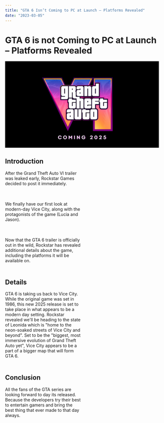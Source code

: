 ```yaml
---
title: "GTA 6 Isn’t Coming to PC at Launch – Platforms Revealed"
date: "2023-03-05"
---
```


# GTA 6 is not Coming to PC at Launch – Platforms Revealed

<img src="/static/images/GTA-6.jpg" alt="News Image" />

## Introduction

After the Grand Theft Auto VI trailer was leaked early, Rockstar Games decided to post it immediately.

We finally have our first look at modern-day Vice City, along with the protagonists of the game (Lucia and Jason).

Now that the GTA 6 trailer is officially out in the wild, Rockstar has revealed additional details about the game, including the platforms it will be available on.

## Details

GTA 6 is taking us back to Vice City. While the original game was set in 1986, this new 2025 release is set to take place in what appears to be a modern day setting. Rockstar revealed we'll be heading to the state of Leonida which is "home to the neon-soaked streets of Vice City and beyond". Set to be the "biggest, most immersive evolution of Grand Theft Auto yet", Vice City appears to be a part of a bigger map that will form GTA 6. 

## Conclusion

All the fans of the GTA series are looking forward to day its released. Because the developers try their best to entertain gamers and bring the best thing that ever made to that day always.

<style>
   @import "../../static/css/styles.css";

  p{
   max-width:50%;
   margin-bottom:50px;
  }
   
</style>